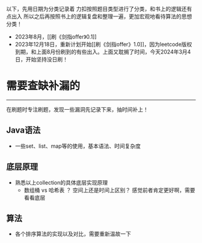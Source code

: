 以下，先用日期为分类记录着
力扣按照题目类型进行了分类，和书上的逻辑还有点出入
所以之后再按照书上的逻辑复盘和整理一遍，更加宏观地看待算法的思想分类！

- 2023年8月，[[刷《剑指offer》0.1]]
- 2023年12月18日，重新计划开始[[刷《剑指offer》1.0]]，因为leetcode版权到期，和上面8月份刷到的有些出入。上面又耽搁了时间，今天2024年3月4日，开始坚持没日刷！
# 需要查缺补漏的
----
在刷题时专注刷题，发现一些漏洞先记录下来，抽时间补上！
## Java语法
- 一些set、list、map等的使用，基本语法、时间复杂度

## 底层原理
- 熟悉以上collection的具体底层实现原理
	- 数组桶 vs 哈希表 ？ 空间上还是时间上区别？ 感觉前者肯定更好啊，需要看看底层

## 算法
- 各个排序算法的实现以及对比，需要重新温故一下

